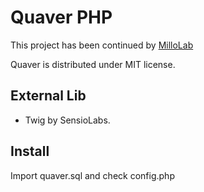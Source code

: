 Quaver PHP
==========
This project has been continued by [MilloLab](https://github.com/MilloLab/quaver)

Quaver is distributed under MIT license.

External Lib
------------
* Twig by SensioLabs.

Install
-------
Import quaver.sql and check config.php
